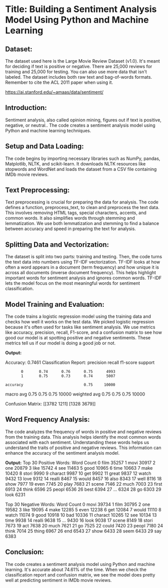 # Title: Building a Sentiment Analysis Model Using Python and Machine Learning

## Dataset:

The dataset used here is the Large Movie Review Dataset (v1.0). It's meant for deciding if text is positive or negative. There are 25,000 reviews for training and 25,000 for testing. You can also use more data that isn't labeled. The dataset includes both raw text and bag-of-words formats. Remember to cite the ACL 2011 paper when using it.

https://ai.stanford.edu/~amaas/data/sentiment/

## Introduction:

Sentiment analysis, also called opinion mining, figures out if text is positive, negative, or neutral.. The code creates a sentiment analysis model using Python and machine learning techniques.

## Setup and Data Loading:

The code begins by importing necessary libraries such as NumPy, pandas, Matplotlib, NLTK, and scikit-learn. It downloads NLTK resources like stopwords and WordNet and loads the dataset from a CSV file containing IMDb movie reviews.

## Text Preprocessing:

Text preprocessing is crucial for preparing the data for analysis. The code defines a function, preprocess_text, to clean and preprocess the text data. This involves removing HTML tags, special characters, accents, and common words. It also simplifies words through stemming and lemmatization. We use both lemmatization and stemming to find a balance between accuracy and speed in preparing the text for analysis.

## Splitting Data and Vectorization:

The dataset is split into two parts: training and testing. Then, the code turns the text data into numbers using TF-IDF vectorization. TF-IDF looks at how often a word appears in a document (term frequency) and how unique it is across all documents (inverse document frequency). This helps highlight important words for sentiment analysis and ignores common words. TF-IDF lets the model focus on the most meaningful words for sentiment classification.

## Model Training and Evaluation:

The code trains a logistic regression model using the training data and checks how well it works on the test data. We picked logistic regression because it's often used for tasks like sentiment analysis. We use metrics like accuracy, precision, recall, F1-score, and a confusion matrix to see how good our model is at spotting positive and negative sentiments. These metrics tell us if our model is doing a good job or not.

**Output:**

Accuracy: 0.7461
Classification Report:
              precision    recall  f1-score   support

           0       0.74      0.76      0.75      4993
           1       0.75      0.73      0.74      5007

    accuracy                           0.75     10000
   macro avg       0.75      0.75      0.75     10000
weighted avg       0.75      0.75      0.75     10000

Confusion Matrix:
[[3782 1211]
 [1328 3679]]


## Word Frequency Analysis:

The code analyzes the frequency of words in positive and negative reviews from the training data. This analysis helps identify the most common words associated with each sentiment. Understanding these words helps us understand the traits of positive and negative reviews. This information can enhance the accuracy of the sentiment analysis model.

**Output:**
Top 30 Positive Words:
       Word  Count
0      film  35257
1      movi  30917
2       one  20879
3      like  15742
4       see  11463
5      good  10965
6      time  10663
7      make  10420
8     stori   9990
9   charact   9987
10      get   9902
11    great   9837
12    watch   9432
13     love   9312
14   realli   8467
15    would   8457
16     also   8343
17     well   8116
18     show   7977
19     even   7745
20     play   7683
21    scene   7146
22     much   7003
23    first   6913
24    think   6596
25    peopl   6536
26     best   6394
27      ...   6324
28       go   6303
29     look   6231

Top 30 Negative Words:
       Word  Count
0      movi  39734
1      film  30795
2       one  19582
3      like  19095
4      make  12285
5      even  12238
6       get  12084
7     would  11110
8     watch  11074
9      good  10918
10      bad  10336
11  charact  10265
12      see  10134
13     time   9938
14   realli   9638
15      ...   9430
16     look   9038
17    scene   8149
18    stori   7673
19      act   7638
20     much   7621
21       go   7525
22    could   7420
23    peopl   7180
24    think   7014
25    thing   6967
26      end   6543
27     show   6433
28     seem   6433
29      say   6383


## Conclusion:

The code creates a sentiment analysis model using Python and machine learning. It's accurate about 74.61% of the time. When we check the classification report and confusion matrix, we see the model does pretty well at predicting sentiment in IMDb movie reviews.